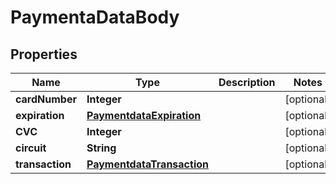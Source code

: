 # PaymentaDataBody

## Properties
Name | Type | Description | Notes
------------ | ------------- | ------------- | -------------
**cardNumber** | **Integer** |  |  [optional]
**expiration** | [**PaymentdataExpiration**](PaymentdataExpiration.md) |  |  [optional]
**CVC** | **Integer** |  |  [optional]
**circuit** | **String** |  |  [optional]
**transaction** | [**PaymentdataTransaction**](PaymentdataTransaction.md) |  |  [optional]
